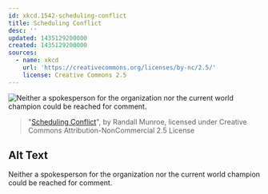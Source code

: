 ```yaml
---
id: xkcd.1542-scheduling-conflict
title: Scheduling Conflict
desc: ''
updated: 1435129200000
created: 1435129200000
sources:
  - name: xkcd
    url: 'https://creativecommons.org/licenses/by-nc/2.5/'
    license: Creative Commons 2.5
---
```

![Neither a spokesperson for the organization nor the current world champion could be reached for comment.](https://imgs.xkcd.com/comics/scheduling_conflict.png)
> "[Scheduling Conflict](https://xkcd.com/1542/)", by Randall Munroe, licensed under Creative Commons Attribution-NonCommercial 2.5 License

## Alt Text
Neither a spokesperson for the organization nor the current world champion could be reached for comment.
